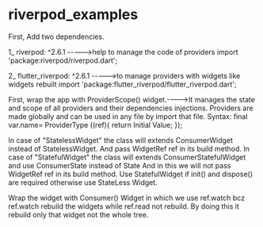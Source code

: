 # riverpod_examples

First, Add two dependencies.

1_  riverpod: ^2.6.1                      ----->help to manage the code of providers
import 'package:riverpod/riverpod.dart';

2_  flutter_riverpod: ^2.6.1              ----->to manage providers with widgets like widgets rebuilt
import 'package:flutter_riverpod/flutter_riverpod.dart';


First, wrap the app with ProviderScope() widget.---->It manages the state and scope of all providers 
and their dependencies injections.
Providers are made globally and can be used in any file by import that file.
Syntax:
      final var.name= ProviderType<stateType> ((ref){
               return Initial Value;
      });

In case of "StatelessWidget" the class will extends ConsumerWidget instead of StatelessWidget.
And pass WidgetRef ref in its build method.
In case of "StatefulWidget"  the class will extends ConsumerStatefulWidget and use ConsumerState instead of State
And in this we will not pass WidgetRef ref in its build method.
Use StatefulWidget if init() and dispose() are required otherwise use StateLess Widget.

Wrap the widget with Consumer() Widget in which we use ref.watch bcz ref.watch rebuild the widgets while
ref.read not rebuild. By doing this it rebuild only that widget not the whole tree.